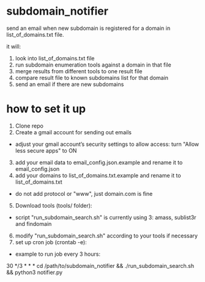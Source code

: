 # subdomain_notifier
send an email when new subdomain is registered for a domain in list_of_domains.txt file.

it will:
1) look into list_of_domains.txt file
2) run subdomain enumeration tools against a domain in that file
3) merge results from different tools to one result file
4) compare result file to known subdomains list for that domain
5) send an email if there are new subdomains

# how to set it up
1) Clone repo
2) Create a gmail account for sending out emails
  - adjust your gmail account’s security settings to allow access: turn "Allow less secure apps" to ON
3) add your email data to email_config.json.example and rename it to email_config.json
4) add your domains to list_of_domains.txt.example and rename it to list_of_domains.txt
  - do not add protocol or "www", just domain.com is fine
5) Download tools (tools/ folder):
  - script "run_subdomain_search.sh" is currently using 3: amass, sublist3r and findomain
6) modify "run_subdomain_search.sh" according to your tools if necessary
7) set up cron job (crontab -e):
 - example to run job every 3 hours:
 
30 */3 * * * cd /path/to/subdomain_notifier && ./run_subdomain_search.sh && python3 notifier.py
